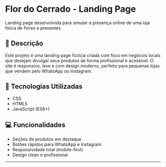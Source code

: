# Flor do Cerrado - Landing Page

Landing page desenvolvida para simular a presença online de uma loja física de flores e presentes.

## 🧾 Descrição

Este projeto é uma landing page fictícia criada com foco em negócios locais que desejam divulgar seus produtos de forma profissional e acessível. O site é responsivo, leve e com design moderno, perfeito para pequenas lojas que vendem pelo WhatsApp ou Instagram.

## 🔧 Tecnologias Utilizadas

- CSS
- HTML5
- JavaScript (ES6+)

## 💻 Funcionalidades

- Seções de produtos em destaque
- Botões rápidos para WhatsApp e Instagram
- Responsividade total (mobile-first)
- Design clean e profissional
  
---

